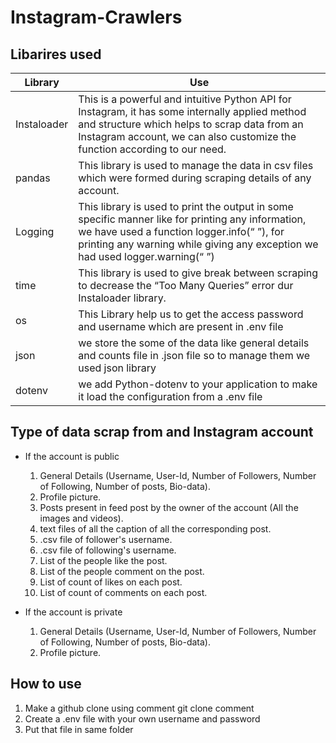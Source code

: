 # Instagram-Crawlers

## Libarires used
Library       | Use
------------- | -------------
Instaloader   | This is a powerful and intuitive Python API for Instagram, it has some internally applied method and structure which helps to scrap data from an Instagram account, we can also customize the function according to our need.
pandas        | This library is used to manage the data in csv files which were formed during scraping details of any account.
Logging       | This library is used to print the output in some specific manner like for printing any information, we have used a function logger.info(“ ”), for printing any warning while giving any exception we had used logger.warning(“ ”)
time          | This library is used to give break between scraping to decrease the “Too Many Queries” error dur Instaloader library.
os            | This Library help us to get the access password and username which are present in .env file
json          | we store the some of the data like general details and counts file in .json file so to manage them we used json library
dotenv        | we add Python-dotenv to your application to make it load the configuration from a .env file


## Type of data scrap from and Instagram account 
* If the account is public 
  1. General Details (Username, User-Id, Number of Followers, Number of Following, Number of posts, Bio-data). 
  2. Profile picture. 
  3. Posts present in feed post by the owner of the account (All the images and videos).
  4. text files of all the caption of all the corresponding post. 
  5. .csv file of follower's username. 
  6. .csv file of following's username.
  7. List of the people like the post.
  8. List of the people comment on the post. 
  9. List of count of likes on each post. 
  10. List of count of comments on each post.
  
* If the account is private 
  1. General Details (Username, User-Id, Number of Followers, Number of Following, Number of posts, Bio-data). 
  2. Profile picture. 

## How to use
1. Make a github clone using comment git clone comment
2. Create a .env file with your own username and password 
3. Put that file in same folder 

